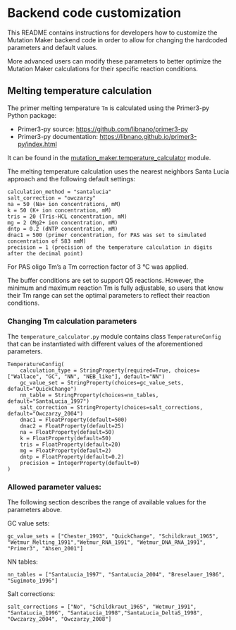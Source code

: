 # Backend code customization

This README contains instructions for developers how to customize the Mutation Maker backend code in order to allow for changing the hardcoded parameters and default values.

More advanced users can modify these parameters to better optimize the Mutation Maker calculations for their specific reaction conditions.

## Melting temperature calculation


The primer melting temperature `Tm` is calculated using the Primer3-py Python package: 
- Primer3-py source: https://github.com/libnano/primer3-py
- Primer3-py documentation: https://libnano.github.io/primer3-py/index.html

It can be found in the [mutation_maker.temperature_calculator](mutation_maker/temperature_calculator.py) module.

The melting temperature calculation uses the nearest neighbors Santa Lucia approach and the following default settings: 

```
calculation_method = "santalucia"
salt_correction = "owczarzy"
na = 50 (Na+ ion concentrations, mM)
k = 50 (K+ ion concentration, mM)
tris = 20 (Tris-HCL concentration, mM)
mg = 2 (Mg2+ ion concentration, mM)
dntp = 0.2 (dNTP concentration, mM)
dnac1 = 500 (primer concentration, for PAS was set to simulated concentration of 583 nmM)
precision = 1 (precision of the temperature calculation in digits after the decimal point)
```

For PAS oligo Tm’s a Tm correction factor of 3 °C was applied.

The buffer conditions are set to support Q5 reactions. However, the minimum and maximum reaction Tm is fully adjustable, so users that know their Tm range can set the optimal parameters to reflect their reaction conditions.


### Changing Tm calculation parameters

The `temperature_calculator.py` module contains class `TemperatureConfig` that can be instantiated with different values of the aforementioned parameters.

```
TemperatureConfig(
    calculation_type = StringProperty(required=True, choices=["Wallace", "GC", "NN", "NEB_like"], default="NN")
    gc_value_set = StringProperty(choices=gc_value_sets, default="QuickChange")
    nn_table = StringProperty(choices=nn_tables, default="SantaLucia_1997")
    salt_correction = StringProperty(choices=salt_corrections, default="Owczarzy_2004")
    dnac1 = FloatProperty(default=500)
    dnac2 = FloatProperty(default=25)
    na = FloatProperty(default=50)
    k = FloatProperty(default=50)
    tris = FloatProperty(default=20)
    mg = FloatProperty(default=2)
    dntp = FloatProperty(default=0.2)
    precision = IntegerProperty(default=0)
)
```

### Allowed parameter values:

The following section describes the range of available values for the parameters above.

GC value sets:
```
gc_value_sets = ["Chester_1993", "QuickChange", "Schildkraut_1965", "Wetmur_Melting_1991","Wetmur_RNA_1991", "Wetmur_DNA_RNA_1991", "Primer3", "Ahsen_2001"]
```

NN tables:
```
nn_tables = ["SantaLucia_1997", "SantaLucia_2004", "Breselauer_1986", "Sugimoto_1996"]
```

Salt corrections:
```
salt_corrections = ["No", "Schildkraut_1965", "Wetmur_1991", "SantaLucia_1996", "SantaLucia_1998","SantaLucia_DeltaS_1998", "Owczarzy_2004", "Owczarzy_2008"]
```
